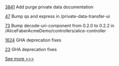 
[3841](https://github.com/hyperledger/fabric/pull/3841) Add purge private data documentation

[47](https://github.com/hyperledger/firefly-samples/pull/47) Bump qs and express in /private-data-transfer-ui

[73](https://github.com/hyperledger/aries-acapy-controllers/pull/73) Bump decode-uri-component from 0.2.0 to 0.2.2 in /AliceFaberAcmeDemo/controllers/alice-controller

[1624](https://github.com/hyperledger/indy-plenum/pull/1624) GHA deprecation fixes

[23](https://github.com/hyperledger/indy-shared-gha/pull/23) GHA deprecation fixes


[See more >>>](https://start-here.hyperledger.org/pull-requests)
